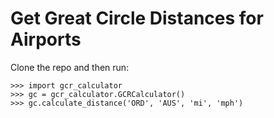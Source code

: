 # Get Great Circle Distances for Airports

Clone the repo and then run:

~~~~~~
>>> import gcr_calculator
>>> gc = gcr_calculator.GCRCalculator()
>>> gc.calculate_distance('ORD', 'AUS', 'mi', 'mph')
~~~~~~
